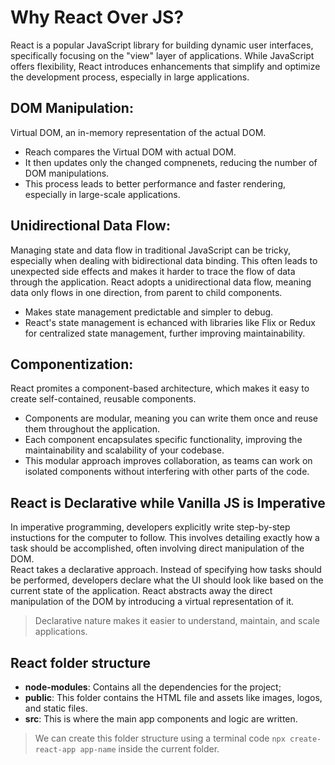 # Why React Over JS?
React is a popular JavaScript library for building dynamic user interfaces, specifically focusing on the "view" layer of applications. While JavaScript offers flexibility, React introduces enhancements that simplify and optimize the development process, especially in large applications.

## DOM Manipulation: 
Virtual DOM, an in-memory representation of the actual DOM.  
- Reach compares the Virtual DOM with actual DOM.
- It then updates only the changed compnenets, reducing the number of DOM manipulations.
- This process leads to better performance and faster rendering, especially in large-scale applications.

## Unidirectional Data Flow:
Managing state and data flow in traditional JavaScript can be tricky, especially when dealing with bidirectional data binding. This often leads to unexpected side effects and makes it harder to trace the flow of data through the application. React adopts a unidirectional data flow, meaning data only flows in one direction, from parent to child components.
- Makes state management predictable and simpler to debug.
- React's state management is echanced with libraries like Flix or Redux for centralized state management, further improving maintainability.

## Componentization:
React promites a component-based architecture, which makes it easy to create self-contained, reusable components.
- Components are modular, meaning you can write them once and reuse them throughout the application.
- Each component encapsulates specific functionality, improving the maintainability and scalability of your codebase.
- This modular approach improves collaboration, as teams can work on isolated components without interfering with other parts of the code.

## React is Declarative while Vanilla JS is Imperative
In imperative programming, developers explicitly write step-by-step instuctions for the computer to follow. This involves detailing exactly how a task should be accomplished, often involving direct manipulation of the DOM.  
React takes a declarative approach. Instead of specifying how tasks should be performed, developers declare what the UI should look like based on the current state of the application. React abstracts away the direct manipulation of the DOM by introducing a virtual representation of it.
> Declarative nature makes it easier to understand, maintain, and scale applications.

## React folder structure
- **node-modules**: Contains all the dependencies for the project;
- **public**: This folder contains the HTML file and assets like images, logos, and static files.
- **src**: This is where the main app components and logic are written.
> We can create this folder structure using a terminal code `npx create-react-app app-name` inside the current folder.

